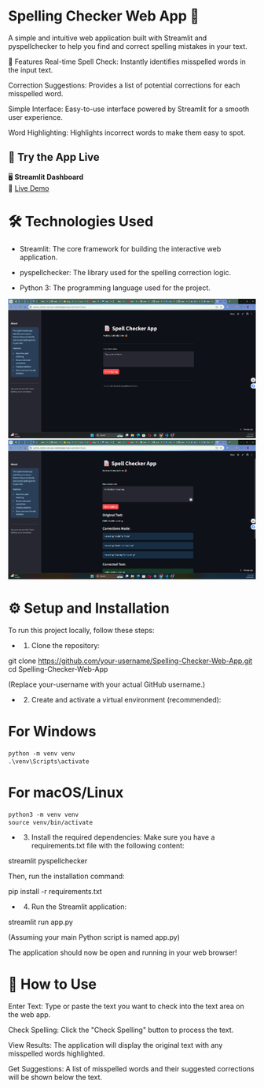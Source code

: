 # Spelling Checker Web App 📝
A simple and intuitive web application built with Streamlit and pyspellchecker to help you find and correct spelling mistakes in your text.

🚀 Features
Real-time Spell Check: Instantly identifies misspelled words in the input text.

Correction Suggestions: Provides a list of potential corrections for each misspelled word.

Simple Interface: Easy-to-use interface powered by Streamlit for a smooth user experience.

Word Highlighting: Highlights incorrect words to make them easy to spot.

## 🚀 Try the App Live

🖥️ **Streamlit Dashboard**  
🔗 [Live Demo](https://spelling-checker-web-app-zn4e2jvtejpacmpvynuwar.streamlit.app/)  

# 🛠️ Technologies Used
- Streamlit: The core framework for building the interactive web application.

- pyspellchecker: The library used for the spelling correction logic.

- Python 3: The programming language used for the project.


![Accuracy](https://github.com/subhadipsinha722133/Spelling-Checker-Web-App/blob/main/webpage_img)
![Accuracy](https://github.com/subhadipsinha722133/Spelling-Checker-Web-App/blob/main/wevpage_img2.png)



# ⚙️ Setup and Installation
To run this project locally, follow these steps:

- 1. Clone the repository:

git clone https://github.com/your-username/Spelling-Checker-Web-App.git
cd Spelling-Checker-Web-App

(Replace your-username with your actual GitHub username.)

- 2. Create and activate a virtual environment (recommended):

# For Windows
    python -m venv venv
    .\venv\Scripts\activate
    
 # For macOS/Linux
    python3 -m venv venv
    source venv/bin/activate

- 3. Install the required dependencies:
Make sure you have a requirements.txt file with the following content:

streamlit
pyspellchecker

Then, run the installation command:

pip install -r requirements.txt

- 4. Run the Streamlit application:

streamlit run app.py

(Assuming your main Python script is named app.py)

The application should now be open and running in your web browser!

# 📖 How to Use
Enter Text: Type or paste the text you want to check into the text area on the web app.

Check Spelling: Click the "Check Spelling" button to process the text.

View Results: The application will display the original text with any misspelled words highlighted.

Get Suggestions: A list of misspelled words and their suggested corrections will be shown below the text.
